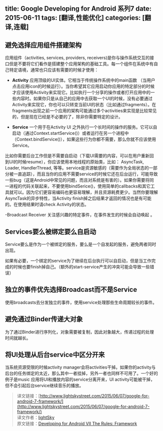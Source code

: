 title: Google Developing for Android 系列7
date: 2015-06-11
tags: [翻译,性能优化]
categories: [翻译,连载]
---

## 避免选择应用组件搭建架构

应用组件（activities, services, providers, receivers)是你与操作系统交互的接口但是不要将它们看作是搭建整个应用架构的基础工具。每一个组件在系统中有自己特定语境，通常也只应该有需要的时候才使用：
<!--more-->
*   **Activity** 应用顶级的UI实体。它相当于传统操作系统中的main函数 （当用户点击应用icon的时候运行）。当你希望其它应用启动你应用的特定部分的时候才应该使用Activity来实现它。比如执行一个分享的操作或者打开应用中的一些内容时。如果你只是从自己的应用中去获取一个UI的时候，没有必要通过Activity来实现它，你也可以只转变当前UI的状态（比如通过fragments）。在fragments出现之前一个应用的架构可能通过多个activities来实现是比较常见的，但是现在已经是不必要的了，除非你需要特定的设计。

*   **Service** 一个用于在Activity UI 之外执行一个长时间的操作的服务。它可以自启动（通过Context.startService()）或者运行在另一个进程中（Context.bindService()），如果这些行为你都不需要，那么你就不应该使用Service。

比如你需要后台工作但是不需要自启动（下载UI需要的内容，可以在用户重新回到UI的时候resume），你应该使用本地线程的原始类，比如： AsyncTask, Loader, HandlerThread, 等等。service是资源敏感的（需要作为全局状态的一部分被一直追踪），而且当你的应用不需要service的时候它还在后台运行，可能导致一些bug（这是Android中常见的问题，而且对系统是有害的）。如果你需要将同一进程的代码关联起来，不要使用bindSerice()，使用简单的callbacks和其它工具就可以。因为它们更容易编码也更容易理解，并且资源耗费更少。当然你要理解AsyncTask的异步特性，当Activity finish掉之后结果才返回的情况也是有可能的。在使用结果时请check Activity的状态。

-Broadcast Receiver 关注感兴趣的特定事件，在事件发生的时候会自动唤起 。

## Services要么被绑定要么自启动

Service要么是作为一个被绑定的服务，要么是一个自发起的服务，避免两者同时出现。

如果有必要，一个绑定的service为了继续在后台执行可以自启动，但是当工作完成的时候也要finish掉自己。（额外的start-service产生的冲突可能会导致一些错误）

## 独立的事件优先选择Broadcast而不是Service

使用broadcasts去分发独立的事件，使用service处理那些生命周期较长的事件。

## 避免通过Binder传递大对象

为了通过Binder进行序列化，对象需要被复制，因此对象越大，传递过程的处理时间就越长。

## 将UI处理从后台service中区分开来

当系统资源受限的时候activity manager会将activities干掉。如果你的activity与后台的任务绑定的太近，那么其中一者挂掉，另外一者也同样不可用了。一个好的例子是music 应用将UI和播放内容的service分离开来，UI activity可能被干掉，但不会引起后台service继续音乐的播放。

> 译文链接：[http://www.lightskystreet.com/2015/06/07/google-for-android-7-framework/](http://www.lightskystreet.com/2015/06/07/google-for-android-7-framework/)   
> 译文作者：[lightSky](http://www.lightskystreet.com/)  
> 原文链接：[Developing for Android VII The Rules: Framework](https://medium.com/google-developers/developing-for-android-vii-the-rules-framework-concerns-d0210e52eee3)
